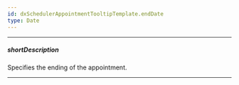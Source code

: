 ```yaml
---
id: dxSchedulerAppointmentTooltipTemplate.endDate
type: Date
---
```

---
##### shortDescription
Specifies the ending of the appointment.

---
